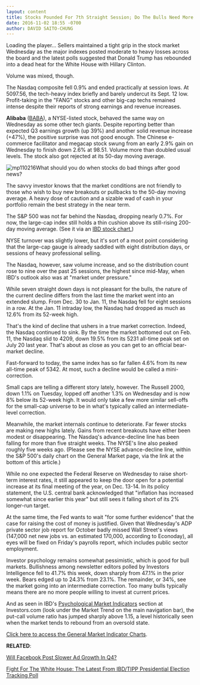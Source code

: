 ```yaml
---
layout: content
title: Stocks Pounded For 7th Straight Session; Do The Bulls Need More Rest?
date: 2016-11-02 18:55 -0700
author: DAVID SAITO-CHUNG
---
```






Loading the player...
Sellers maintained a tight grip in the stock market Wednesday as the major indexes posted moderate to heavy losses across the board and the latest polls suggested that Donald Trump has rebounded into a dead heat for the White House with Hillary Clinton.


Volume was mixed, though.


The Nasdaq composite fell 0.9% and ended practically at session lows. At 5097.56, the tech-heavy index briefly and barely undercut its Sept. 12 low. Profit-taking in the "FANG" stocks and other big-cap techs remained intense despite their reports of strong earnings and revenue increases.


**Alibaba** ([BABA](https://research.investors.com/quote.aspx?symbol=BABA)), a NYSE-listed stock, behaved the same way on Wednesday as some other tech giants. Despite reporting better than expected Q3 earnings growth (up 39%) and another solid revenue increase (+47%), the positive surprise was not good enough. The Chinese e-commerce facilitator and megacap stock swung from an early 2.9% gain on Wednesday to finish down 2.6% at 98.51. Volume more than doubled usual levels. The stock also got rejected at its 50-day moving average.


![mp110216](https://www.investors.com/wp-content/uploads/2016/11/MP110216-176x300.png)What should you do when stocks do bad things after good news?


The savvy investor knows that the market conditions are not friendly to those who wish to buy new breakouts or pullbacks to the 50-day moving average. A heavy dose of caution and a sizable wad of cash in your portfolio remain the best strategy in the near term.


The S&P 500 was not far behind the Nasdaq, dropping nearly 0.7%. For now, the large-cap index still holds a thin cushion above its still-rising 200-day moving average. (See it via an [IBD stock chart.](http://research.investors.com/stock-charts/nasdaq-nasdaq-composite-0ndqc.htm?cht=pvc&type=DAILY))


NYSE turnover was slightly lower, but it's sort of a moot point considering that the large-cap gauge is already saddled with eight distribution days, or sessions of heavy professional selling.


The Nasdaq, however, saw volume increase, and so the distribution count rose to nine over the past 25 sessions, the highest since mid-May, when IBD's outlook also was at "market under pressure."


While seven straight down days is not pleasant for the bulls, the nature of the current decline differs from the last time the market went into an extended slump. From Dec. 30 to Jan. 11, the Nasdaq fell for eight sessions in a row. At the Jan. 11 intraday low, the Nasdaq had dropped as much as 12.6% from its 52-week high.


That's the kind of decline that ushers in a true market correction. Indeed, the Nasdaq continued to sink. By the time the market bottomed out on Feb. 11, the Nasdaq slid to 4209, down 19.5% from its 5231 all-time peak set on July 20 last year. That's about as close as you can get to an official bear-market decline.


Fast-forward to today, the same index has so far fallen 4.6% from its new all-time peak of 5342. At most, such a decline would be called a mini-correction.


Small caps are telling a different story lately, however. The Russell 2000, down 1.1% on Tuesday, lopped off another 1.3% on Wednesday and is now 8% below its 52-week high. It would only take a few more similar sell-offs for the small-cap universe to be in what's typically called an intermediate-level correction.


Meanwhile, the market internals continue to deteriorate. Far fewer stocks are making new highs lately. Gains from recent breakouts have either been modest or disappearing. The Nasdaq's advance-decline line has been falling for more than five straight weeks. The NYSE's line also peaked roughly five weeks ago. (Please see the NYSE advance-decline line, within the S&P 500's daily chart on the General Market page, via the link at the bottom of this article.)


While no one expected the Federal Reserve on Wednesday to raise short-term interest rates, it still appeared to keep the door open for a potential increase at its final meeting of the year, on Dec. 13-14. In its policy statement, the U.S. central bank acknowledged that "inflation has increased somewhat since earlier this year" but still sees it falling short of its 2% longer-run target.


At the same time, the Fed wants to wait "for some further evidence" that the case for raising the cost of money is justified. Given that Wednesday's ADP private sector job report for October badly missed Wall Street's views (147,000 net new jobs vs. an estimated 170,000, according to Econoday), all eyes will be fixed on Friday's payrolls report, which includes public sector employment.


Investor psychology remains somewhat pessimistic, which is good for bull markets. Bullishness among newsletter editors polled by Investors Intelligence fell to 41.7% this week, down sharply from 47.1% in the prior week. Bears edged up to 24.3% from 23.1%. The remainder, or 34%, see the market going into an intermediate correction. Too many bulls typically means there are no more people willing to invest at current prices.


And as seen in IBD's [Psychological Market Indicators](http://research.investors.com/psychological-market-indicators/chart?type=putcall) section at Investors.com (look under the Market Trend on the main navigation bar), the put-call volume ratio has jumped sharply above 1.15, a level historically seen when the market tends to rebound from an oversold state.


[Click here to access the General Market Indicator Charts](https://www.investors.com/wp-content/uploads/2016/11/IBD0211153406GMI.pdf).


**RELATED**:


[Will Facebook Post Slower Ad Growth In Q4?](https://www.investors.com/news/technology/facebook-gets-upbeat-reviews-ahead-of-q3-earnings/)


[Fight For The White House: The Latest From IBD/TIPP Presidential Election Tracking Poll](https://www.investors.com/politics/ibd-tipp-presidential-election-poll/)




